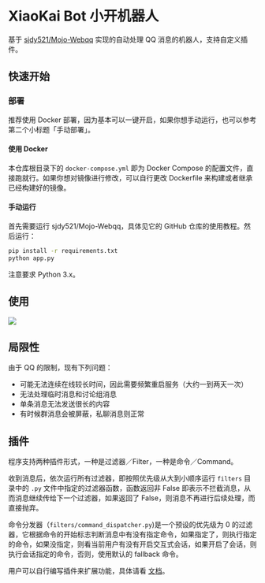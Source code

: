 # XiaoKai Bot 小开机器人

基于 [sjdy521/Mojo-Webqq](https://github.com/sjdy521/Mojo-Webqq) 实现的自动处理 QQ 消息的机器人，支持自定义插件。

## 快速开始

### 部署

推荐使用 Docker 部署，因为基本可以一键开启，如果你想手动运行，也可以参考第二个小标题「手动部署」。

#### 使用 Docker

本仓库根目录下的 `docker-compose.yml` 即为 Docker Compose 的配置文件，直接跑就行。如果你想对镜像进行修改，可以自行更改 Dockerfile 来构建或者继承已经构建好的镜像。

#### 手动运行

首先需要运行 sjdy521/Mojo-Webqq，具体见它的 GitHub 仓库的使用教程。然后运行：

```sh
pip install -r requirements.txt
python app.py
```

注意要求 Python 3.x。

## 使用

![](https://ww3.sinaimg.cn/large/006tNbRwgw1fb4a75bp2dj30ku1nsaey.jpg)

## 局限性

由于 QQ 的限制，现有下列问题：

- 可能无法连续在线较长时间，因此需要频繁重启服务（大约一到两天一次）
- 无法处理临时消息和讨论组消息
- 单条消息无法发送很长的内容
- 有时候群消息会被屏蔽，私聊消息则正常

## 插件

程序支持两种插件形式，一种是过滤器／Filter，一种是命令／Command。

收到消息后，依次运行所有过滤器，即按照优先级从大到小顺序运行 `filters` 目录中的 `.py` 文件中指定的过滤器函数，函数返回非 False 即表示不拦截消息，从而消息继续传给下一个过滤器，如果返回了 False，则消息不再进行后续处理，而直接抛弃。

命令分发器（`filters/command_dispatcher.py`)是一个预设的优先级为 0 的过滤器，它根据命令的开始标志判断消息中有没有指定命令，如果指定了，则执行指定的命令，如果没指定，则看当前用户有没有开启交互式会话，如果开启了会话，则执行会话指定的命令，否则，使用默认的 fallback 命令。

用户可以自行编写插件来扩展功能，具体请看 [文档](https://cczu-dev.github.io/xiaokai-bot/)。
